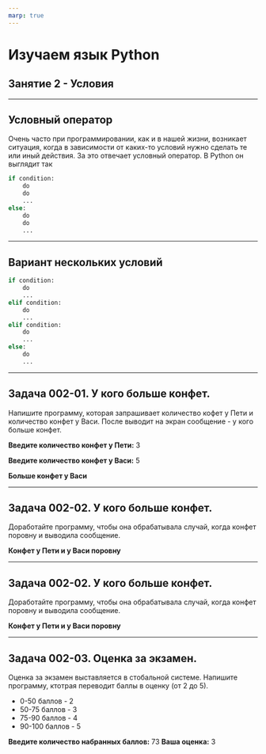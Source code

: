 ```yaml
---
marp: true
---
```


# Изучаем язык Python
## Занятие 2 - Условия

---

## Условный оператор

Очень часто при программировании, как и в нашей жизни, возникает ситуация,
когда в зависимости от каких-то условий нужно сделать те или иный действия.
За это отвечает условный оператор. В Python он выглядит так

```python
if condition:
    do
    do
    ...
else:
    do
    do
    ...
```

---

## Вариант нескольких условий

```python
if condition:
    do
    ...
elif condition:
    do
    ...
elif condition:
    do
    ...
else:
    do
    ...
```
---

## Задача 002-01. У кого больше конфет.

Напишите программу, которая запрашивает количество кофет у Пети и количество конфет у Васи. После выводит на экран сообщение - у кого больше конфет.

**Введите количество конфет у Пети:** 3

**Введите количество конфет у Васи:** 5

**Больше конфет у Васи**


---

## Задача 002-02. У кого больше конфет.

Доработайте программу, чтобы она обрабатывала случай, когда конфет поровну и выводила сообщение.

**Конфет у Пети и у Васи поровну**

---

## Задача 002-02. У кого больше конфет.

Доработайте программу, чтобы она обрабатывала случай, когда конфет поровну и выводила сообщение.

**Конфет у Пети и у Васи поровну**

---

## Задача 002-03. Оценка за экзамен.

Оценка за экзамен выставляется в стобальной системе. Напишите программу, ктотрая переводит баллы в оценку (от 2 до 5).

- 0-50 баллов - 2
- 50-75 баллов - 3
- 75-90 баллов - 4
- 90-100 баллов - 5

**Введите количество набранных баллов:** 73
**Ваша оценка:** 3
